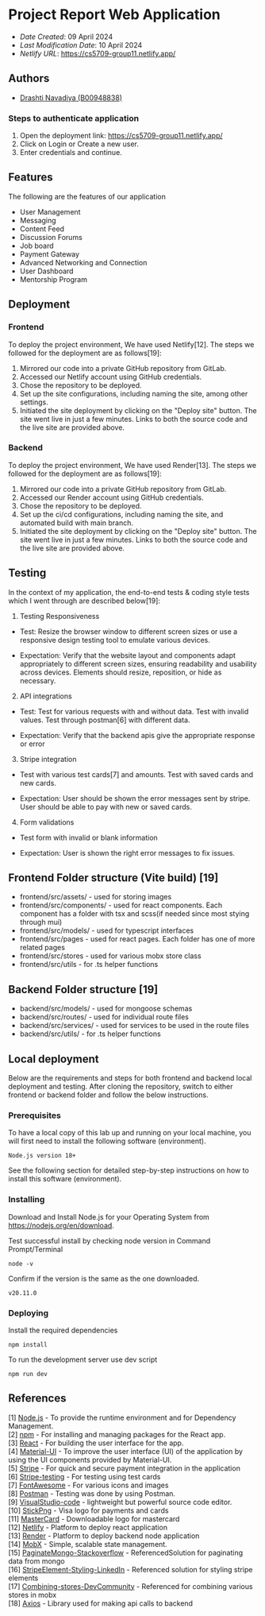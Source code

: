 # Project Report Web Application
- _Date Created_: 09 April 2024
- _Last Modification Date_: 10 April 2024
- _Netlify URL_: <https://cs5709-group11.netlify.app/>
 
## Authors
- [Drashti Navadiya (B00948838)](drashti.navadiya@dal.ca)

### Steps to authenticate application
1. Open the deployment link: <https://cs5709-group11.netlify.app/>
2. Click on Login or Create a new user.
3. Enter credentials and continue.

## Features

The following are the features of our application

- User Management
- Messaging
- Content Feed
- Discussion Forums
- Job board
- Payment Gateway
- Advanced Networking and Connection
- User Dashboard
- Mentorship Program

## Deployment
### Frontend 
To deploy the project environment, We have used Netlify[12]. The steps we followed for the deployment are as follows[19]:

1. Mirrored our code into a private GitHub repository from GitLab.
2. Accessed our Netlify account using GitHub credentials.
3. Chose the repository to be deployed.
4. Set up the site configurations, including naming the site, among other settings.
5. Initiated the site deployment by clicking on the "Deploy site" button. The site went live in just a few minutes. Links to both the source code and the live site are provided above. 


### Backend
To deploy the project environment, We have used Render[13]. The steps we followed for the deployment are as follows[19]:

1. Mirrored our code into a private GitHub repository from GitLab.
2. Accessed our Render account using GitHub credentials.
3. Chose the repository to be deployed.
4. Set up the ci/cd configurations, including naming the site, and automated build with main branch.
5. Initiated the site deployment by clicking on the "Deploy site" button. The site went live in just a few minutes. Links to both the source code and the live site are provided above. 
 
## Testing

In the context of my application, the end-to-end tests & coding style tests which I went through are described below[19]:

1. Testing Responsiveness

- Test: Resize the browser window to different screen sizes or use a responsive design testing tool to emulate various devices.

- Expectation: Verify that the website layout and components adapt appropriately to different screen sizes, ensuring readability and usability across devices. Elements should resize, reposition, or hide as necessary.

2. API integrations

- Test: Test for various requests with and without data. Test with invalid values. Test through postman[6] with different data.

- Expectation: Verify that the backend apis give the appropriate response or error

3. Stripe integration

- Test with various test cards[7] and amounts. Test with saved cards and new cards.

- Expectation: User should be shown the error messages sent by stripe. User should be able to pay with new or saved cards. 

4. Form validations

- Test form with invalid or blank information

- Expectation: User is shown the right error messages to fix issues.

## Frontend Folder structure (Vite build) [19]
- frontend/src/assets/ - used for storing images
- frontend/src/components/ - used for react components. Each component has a folder with tsx and scss(if needed since most stying through mui)
- frontend/src/models/ - used for typescript interfaces
- frontend/src/pages - used for react pages. Each folder has one of more related pages
- frontend/src/stores - used for various mobx store class
- frontend/src/utils - for .ts helper functions

## Backend Folder structure [19]
- backend/src/models/ - used for mongoose schemas
- backend/src/routes/ - used for individual route files
- backend/src/services/ - used for services to be used in the route files
- backend/src/utils/ - for .ts helper functions

## Local deployment
Below are the requirements and steps for both frontend and backend local deployment and testing. After cloning the repository, switch to either frontend or backend folder and follow the below instructions.

### Prerequisites

To have a local copy of this lab up and running on your local machine, you will first need to install the following software (environment).

```
Node.js version 18+
```

See the following section for detailed step-by-step instructions on how to install this software (environment).

### Installing

Download and Install Node.js for your Operating System from https://nodejs.org/en/download.

Test successful install by checking node version in Command Prompt/Terminal

```
node -v
```

Confirm if the version is the same as the one downloaded.

```
v20.11.0
```

### Deploying

Install the required dependencies

```
npm install
```

To run the development server use dev script

```
npm run dev
```
 
## References
 
[1] [Node.js](https://nodejs.org/en/download) - To provide the runtime environment and for Dependency Management. <br/>
[2] [npm](https://docs.npmjs.com/downloading-and-installing-node-js-and-npm) - For installing and managing packages for the React app. <br/>
[3] [React](https://react.dev/learn/installation) - For building the user interface for the app. <br/>
[4] [Material-UI](https://mui.com/getting-started/installation/) - To improve the user interface (UI) of the application by using the UI components provided by   Material-UI. <br/>
[5] [Stripe](https://docs.stripe.com/) -  For quick and secure payment integration in the application <br/>
[6] [Stripe-testing](https://docs.stripe.com/testing) - For testing using test cards <br/>
[7] [FontAwesome](https://fontawesome.com/start) -  For various icons and images <br/>
[8] [Postman](https://www.postman.com/downloads/) - Testing was done by using Postman. <br/>
[9] [VisualStudio-code](https://code.visualstudio.com/docs) - lightweight but powerful source code editor. <br/>
[10] [StickPng](https://www.stickpng.com/img/icons-logos-emojis/iconic-brands/visa-logo) - Visa logo for payments and cards <br/>
[11] [MasterCard](https://brand.mastercard.com/debit/mastercard-brand-mark/downloads.html) - Downloadable logo for mastercard <br/>
[12] [Netlify](https://docs.netlify.com/) - Platform to deploy react application <br/>
[13] [Render](https://docs.render.com/) - Platform to deploy backend node application <br/>
[14] [MobX](https://mobx.js.org/README.html) - Simple, scalable state management. <br/>
[15] [PaginateMongo-Stackoverflow](https://stackoverflow.com/questions/5539955/how-to-paginate-with-mongoose-in-node-js) - ReferencedSolution for paginating data from mongo <br/>
[16] [StripeElement-Styling-LinkedIn](https://www.linkedin.com/pulse/stripe-custom-styled-card-elements-tanjir-antu/) - Referenced solution for styling stripe elements <br />
[17] [Combining-stores-DevCommunity](https://dev.to/cakasuma/using-mobx-hooks-with-multiple-stores-in-react-3dk4 ) - Referenced for combining various stores in mobx <br/>
[18] [Axios](https://axios-http.com/docs/api_intro) - Library used for making api calls to backend <br/>
